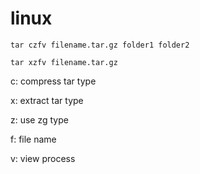 # linux 


```
tar czfv filename.tar.gz folder1 folder2

tar xzfv filename.tar.gz

```


c: compress tar type

x: extract tar type

z: use zg type

f: file name

v: view process
